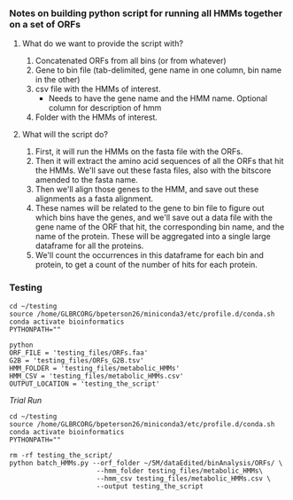 ### Notes on building python script for running all HMMs together on a set of ORFs

1. What do we want to provide the script with?

    1. Concatenated ORFs from all bins (or from whatever)
    2. Gene to bin file (tab-delimited, gene name in one column, bin name in the other)
    3. csv file with the HMMs of interest.
        - Needs to have the gene name and the HMM name. Optional column for description of hmm
    4. Folder with the HMMs of interest.

2. What will the script do?

    1. First, it will run the HMMs on the fasta file with the ORFs.
    2. Then it will extract the amino acid sequences of all the ORFs that hit the HMMs. We'll save out these fasta files, also with the bitscore amended to the fasta name.
    3. Then we'll align those genes to the HMM, and save out these alignments as a fasta alignment.
    4. These names will be related to the gene to bin file to figure out which bins have the genes, and we'll save out a data file with the gene name of the ORF that hit, the corresponding bin name, and the name of the protein. These will be aggregated into a single large dataframe for all the proteins.
    5. We'll count the occurrences in this dataframe for each bin and protein, to get a count of the number of hits for each protein.




### Testing

```
cd ~/testing
source /home/GLBRCORG/bpeterson26/miniconda3/etc/profile.d/conda.sh
conda activate bioinformatics
PYTHONPATH=""

python
ORF_FILE = 'testing_files/ORFs.faa'
G2B = 'testing_files/ORFs_G2B.tsv'
HMM_FOLDER = 'testing_files/metabolic_HMMs'
HMM_CSV = 'testing_files/metabolic_HMMs.csv'
OUTPUT_LOCATION = 'testing_the_script'
```


*Trial Run*


```
cd ~/testing
source /home/GLBRCORG/bpeterson26/miniconda3/etc/profile.d/conda.sh
conda activate bioinformatics
PYTHONPATH=""

rm -rf testing_the_script/
python batch_HMMs.py --orf_folder ~/5M/dataEdited/binAnalysis/ORFs/ \
                      --hmm_folder testing_files/metabolic_HMMs\
                      --hmm_csv testing_files/metabolic_HMMs.csv \
                      --output testing_the_script 
```
